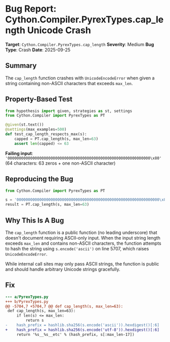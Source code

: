 # Bug Report: Cython.Compiler.PyrexTypes.cap_length Unicode Crash

**Target**: `Cython.Compiler.PyrexTypes.cap_length`
**Severity**: Medium
**Bug Type**: Crash
**Date**: 2025-09-25

## Summary

The `cap_length` function crashes with `UnicodeEncodeError` when given a string containing non-ASCII characters that exceeds `max_len`.

## Property-Based Test

```python
from hypothesis import given, strategies as st, settings
from Cython.Compiler import PyrexTypes as PT

@given(st.text())
@settings(max_examples=500)
def test_cap_length_respects_max(s):
    capped = PT.cap_length(s, max_len=63)
    assert len(capped) <= 63
```

**Failing input**: `'000000000000000000000000000000000000000000000000000000000000000\x80'` (64 characters: 63 zeros + one non-ASCII character)

## Reproducing the Bug

```python
from Cython.Compiler import PyrexTypes as PT

s = '000000000000000000000000000000000000000000000000000000000000000\x80'
result = PT.cap_length(s, max_len=63)
```

## Why This Is A Bug

The `cap_length` function is a public function (no leading underscore) that doesn't document requiring ASCII-only input. When the input string length exceeds `max_len` and contains non-ASCII characters, the function attempts to hash the string using `s.encode('ascii')` on line 5707, which raises `UnicodeEncodeError`.

While internal call sites may only pass ASCII strings, the function is public and should handle arbitrary Unicode strings gracefully.

## Fix

```diff
--- a/PyrexTypes.py
+++ b/PyrexTypes.py
@@ -5704,7 +5704,7 @@ def cap_length(s, max_len=63):
 def cap_length(s, max_len=63):
     if len(s) <= max_len:
         return s
-    hash_prefix = hashlib.sha256(s.encode('ascii')).hexdigest()[:6]
+    hash_prefix = hashlib.sha256(s.encode('utf-8')).hexdigest()[:6]
     return '%s__%s__etc' % (hash_prefix, s[:max_len-17])
```
